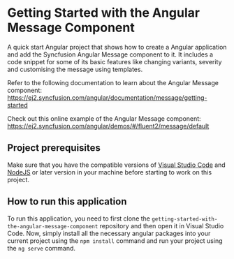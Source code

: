 # Getting Started with the Angular Message Component
A quick start Angular project that shows how to create a Angular application and add the Syncfusion Angular Message component to it. It includes a code snippet for some of its basic features like changing variants, severity and customising the message using templates.
   
Refer to the following documentation to learn about the Angular Message component: 
https://ej2.syncfusion.com/angular/documentation/message/getting-started

Check out this online example of the Angular Message component:
https://ej2.syncfusion.com/angular/demos/#/fluent2/message/default

## Project prerequisites
Make sure that you have the compatible versions of [Visual Studio Code](https://code.visualstudio.com/download ) and [NodeJS](https://nodejs.org/en/download) or later version in your machine before starting to work on this project.

## How to run this application
To run this application, you need to first clone the `getting-started-with-the-angular-message-component` repository and then open it in Visual Studio Code. Now, simply install all the necessary angular packages into your current project using the `npm install` command and run your project using the `ng serve` command.
